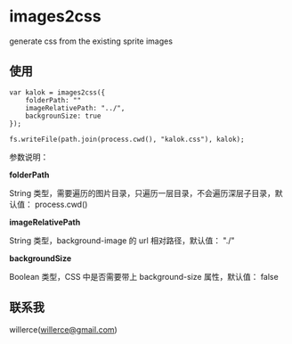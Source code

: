 # images2css

generate css from the existing sprite images

## 使用

```
var kalok = images2css({
    folderPath: ""
    imageRelativePath: "../",
    backgrounSize: true
});

fs.writeFile(path.join(process.cwd(), "kalok.css"), kalok);

```

参数说明：

**folderPath**

String 类型，需要遍历的图片目录，只遍历一层目录，不会遍历深层子目录，默认值： process.cwd()

**imageRelativePath**

String 类型，background-image 的 url 相对路径，默认值： "./"


**backgroundSize**

Boolean 类型，CSS 中是否需要带上 background-size 属性，默认值： false

## 联系我

willerce(willerce@gmail.com)